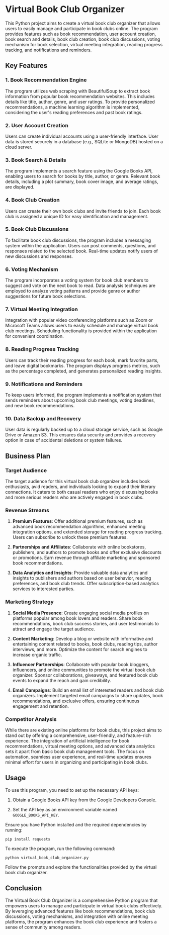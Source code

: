 # Virtual Book Club Organizer

This Python project aims to create a virtual book club organizer that allows users to easily manage and participate in book clubs online. The program provides features such as book recommendation, user account creation, book search and details, book club creation, book club discussions, voting mechanism for book selection, virtual meeting integration, reading progress tracking, and notifications and reminders.

## Key Features

### 1. Book Recommendation Engine

The program utilizes web scraping with BeautifulSoup to extract book information from popular book recommendation websites. This includes details like title, author, genre, and user ratings. To provide personalized recommendations, a machine learning algorithm is implemented, considering the user's reading preferences and past book ratings.

### 2. User Account Creation

Users can create individual accounts using a user-friendly interface. User data is stored securely in a database (e.g., SQLite or MongoDB) hosted on a cloud server.

### 3. Book Search & Details

The program implements a search feature using the Google Books API, enabling users to search for books by title, author, or genre. Relevant book details, including a plot summary, book cover image, and average ratings, are displayed.

### 4. Book Club Creation

Users can create their own book clubs and invite friends to join. Each book club is assigned a unique ID for easy identification and management.

### 5. Book Club Discussions

To facilitate book club discussions, the program includes a messaging system within the application. Users can post comments, questions, and responses related to the selected book. Real-time updates notify users of new discussions and responses.

### 6. Voting Mechanism

The program incorporates a voting system for book club members to suggest and vote on the next book to read. Data analysis techniques are employed to analyze voting patterns and provide genre or author suggestions for future book selections.

### 7. Virtual Meeting Integration

Integration with popular video conferencing platforms such as Zoom or Microsoft Teams allows users to easily schedule and manage virtual book club meetings. Scheduling functionality is provided within the application for convenient coordination.

### 8. Reading Progress Tracking

Users can track their reading progress for each book, mark favorite parts, and leave digital bookmarks. The program displays progress metrics, such as the percentage completed, and generates personalized reading insights.

### 9. Notifications and Reminders

To keep users informed, the program implements a notification system that sends reminders about upcoming book club meetings, voting deadlines, and new book recommendations.

### 10. Data Backup and Recovery

User data is regularly backed up to a cloud storage service, such as Google Drive or Amazon S3. This ensures data security and provides a recovery option in case of accidental deletions or system failures.

## Business Plan

### Target Audience

The target audience for this virtual book club organizer includes book enthusiasts, avid readers, and individuals looking to expand their literary connections. It caters to both casual readers who enjoy discussing books and more serious readers who are actively engaged in book clubs.

### Revenue Streams

1. **Premium Features**: Offer additional premium features, such as advanced book recommendation algorithms, enhanced meeting integration options, and extended storage for reading progress tracking. Users can subscribe to unlock these premium features.

2. **Partnerships and Affiliates**: Collaborate with online bookstores, publishers, and authors to promote books and offer exclusive discounts or promotions. Earn revenue through affiliate marketing and sponsored book recommendations.

3. **Data Analytics and Insights**: Provide valuable data analytics and insights to publishers and authors based on user behavior, reading preferences, and book club trends. Offer subscription-based analytics services to interested parties.

### Marketing Strategy

1. **Social Media Presence**: Create engaging social media profiles on platforms popular among book lovers and readers. Share book recommendations, book club success stories, and user testimonials to attract and engage the target audience.

2. **Content Marketing**: Develop a blog or website with informative and entertaining content related to books, book clubs, reading tips, author interviews, and more. Optimize the content for search engines to increase organic traffic.

3. **Influencer Partnerships**: Collaborate with popular book bloggers, influencers, and online communities to promote the virtual book club organizer. Sponsor collaborations, giveaways, and featured book club events to expand the reach and gain credibility.

4. **Email Campaigns**: Build an email list of interested readers and book club organizers. Implement targeted email campaigns to share updates, book recommendations, and exclusive offers, ensuring continuous engagement and retention.

### Competitor Analysis

While there are existing online platforms for book clubs, this project aims to stand out by offering a comprehensive, user-friendly, and feature-rich experience. The integration of artificial intelligence for book recommendations, virtual meeting options, and advanced data analytics sets it apart from basic book club management tools. The focus on automation, seamless user experience, and real-time updates ensures minimal effort for users in organizing and participating in book clubs.

## Usage

To use this program, you need to set up the necessary API keys:

1. Obtain a Google Books API key from the Google Developers Console.

2. Set the API key as an environment variable named `GOOGLE_BOOKS_API_KEY`.

Ensure you have Python installed and the required dependencies by running:

```
pip install requests
```

To execute the program, run the following command:

```
python virtual_book_club_organizer.py
```

Follow the prompts and explore the functionalities provided by the virtual book club organizer.

## Conclusion

The Virtual Book Club Organizer is a comprehensive Python program that empowers users to manage and participate in virtual book clubs effectively. By leveraging advanced features like book recommendations, book club discussions, voting mechanisms, and integration with online meeting platforms, the program enhances the book club experience and fosters a sense of community among readers.